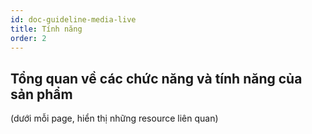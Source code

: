 ```yaml
---
id: doc-guideline-media-live
title: Tính năng
order: 2
---
```


## Tổng quan về các chức năng và tính năng của sản phẩm

(dưới mỗi page, hiển thị những resource liên quan)
